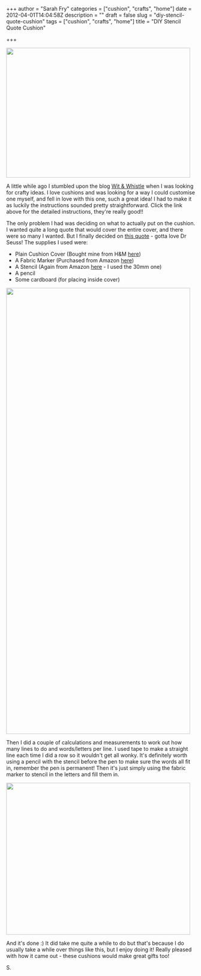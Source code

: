 +++
author = "Sarah Fry"
categories = ["cushion", "crafts", "home"]
date = 2012-04-01T14:04:58Z
description = ""
draft = false
slug = "diy-stencil-quote-cushion"
tags = ["cushion", "crafts", "home"]
title = "DIY Stencil Quote Cushion"

+++


<a href="http://sweetaspi.co.uk/content/images/2012/04/IMGP2686-001.jpg"><img class="aligncenter size-full wp-image-496" title="FInished Pillow" src="http://sweetaspi.co.uk/content/images/2012/04/IMGP2686-001.jpg" alt="" width="490" height="346" /></a>

A little while ago I stumbled upon the blog <a href="http://witandwhistle.com/2012/01/16/diy-stencil-pillow/" target="_blank">Wit &amp; Whistle</a> when I was looking for crafty ideas. I love cushions and was looking for a way I could customise one myself, and fell in love with this one, such a great idea! I had to make it as luckily the instructions sounded pretty straightforward. Click the link above for the detailed instructions, they're really good!!

The only problem I had was deciding on what to actually put on the cushion. I wanted quite a long quote that would cover the entire cover, and there were so many I wanted. But I finally decided on <a href="http://www.goodreads.com/quotes/show/22842" target="_blank">this quote</a> - gotta love Dr Seuss! The supplies I used were:
<ul>
	<li>Plain Cushion Cover (Bought mine from H&amp;M <a href="http://www.hm.com/gb/product/83390?article=83390-E#article=83390-A" target="_blank">here</a>)</li>
	<li>A Fabric Marker (Purchased from Amazon <a href="http://www.amazon.co.uk/Sharpie-Rub-a-Dub%C3%82%C2%AE-Laundry-Marker-Black/dp/B00387BTJS/ref=sr_1_1?ie=UTF8&amp;qid=1333231606&amp;sr=8-1" target="_blank">here</a>)</li>
	<li>A Stencil (Again from Amazon <a href="http://www.amazon.co.uk/Helix-Lettering-Stencil-10mm-H40891/dp/B00290IYS4/ref=sr_1_2?s=officeproduct&amp;ie=UTF8&amp;qid=1333231651&amp;sr=1-2" target="_blank">here</a> - I used the 30mm one)</li>
	<li>A pencil</li>
	<li>Some cardboard (for placing inside cover)</li>
</ul>
<a href="http://sweetaspi.co.uk/content/images/2012/04/diy-cushion.jpg"><img class="aligncenter size-full wp-image-498" title="diy cushion" src="http://sweetaspi.co.uk/content/images/2012/04/diy-cushion.jpg" alt="" width="490" height="1189" /></a>

Then I did a couple of calculations and measurements to work out how many lines to do and words/letters per line. I used tape to make a straight line each time I did a row so it wouldn't get all wonky. It's definitely worth using a pencil with the stencil before the pen to make sure the words all fit in, remember the pen is permanent! Then it's just simply using the fabric marker to stencil in the letters and fill them in.

<a href="http://sweetaspi.co.uk/content/images/2012/04/IMGP2690.jpg"><img class="aligncenter size-full wp-image-500" title="IMGP2690" src="http://sweetaspi.co.uk/content/images/2012/04/IMGP2690.jpg" alt="" width="490" height="405" /></a>

And it's done :) It did take me quite a while to do but that's because I do usually take a while over things like this, but I enjoy doing it! Really pleased with how it came out - these cushions would make great gifts too!

S.


